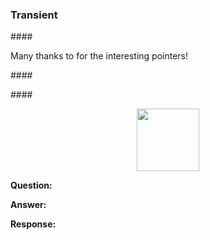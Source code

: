 <head>
<meta http-equiv="Content-Type" content="text/html; charset=utf-8">
<link rel="stylesheet" type="text/css" href="bc.css">
<script src="https://cdn.rawgit.com/google/code-prettify/master/loader/run_prettify.js" type="text/javascript"></script>
</head>

<!---


twitter:

 @DynamoBIM  with the @AutodeskRevit #RevitAPI #BIM @AutodeskAPS https://autode.sk/simplifycurveloop

&ndash;
...

linkedin:

#BIM #DynamoBim #AutodeskAPS #Revit #API #IFC #SDK #AI #VisualStudio #Autodesk #AEC #adsk

the [Revit API discussion forum](http://forums.autodesk.com/t5/revit-api-forum/bd-p/160) thread

<center>
<img src="img/" alt="" title="" width="600" height=""/>
<p style="font-size: 80%; font-style:italic"></p>
</center>

<pre class="code">
</pre>

-->

### Transient




####<a name="2"></a>

Many thanks to
 for the interesting pointers!

####<a name="3"></a>

####<a name="4"></a>

<center>
<img src="img/.png" alt="" title="" width="100"/> <!-- 349 x 231 pixels -->
</center>

**Question:**

**Answer:**

**Response:**


<pre class="prettyprint">
</pre>
 

